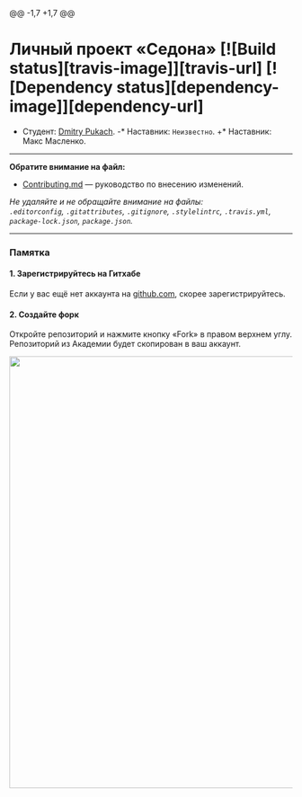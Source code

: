 @@ -1,7 +1,7 @@
 # Личный проект «Седона» [![Build status][travis-image]][travis-url] [![Dependency status][dependency-image]][dependency-url]

 * Студент: [Dmitry Pukach](https://up.htmlacademy.ru/adaptive/12/user/296799).
-* Наставник: `Неизвестно`.
+* Наставник: Макс Масленко.

 ---

 **Обратите внимание на файл:**

 - [Contributing.md](Contributing.md) — руководство по внесению изменений.

 _Не удаляйте и не обращайте внимание на файлы:_<br>
 _`.editorconfig`, `.gitattributes`, `.gitignore`, `.stylelintrc`, `.travis.yml`, `package-lock.json`, `package.json`._

 ---

 ### Памятка

 #### 1. Зарегистрируйтесь на Гитхабе

 Если у вас ещё нет аккаунта на [github.com](https://github.com/join), скорее зарегистрируйтесь.

 #### 2. Создайте форк

 Откройте репозиторий и нажмите кнопку «Fork» в правом верхнем углу. Репозиторий из Академии будет скопирован в ваш аккаунт.

<img width="769" alt="" src="https://cloud.githubusercontent.com/assets/10909/15455709/984b9002-206d-11e6-89fd-63eeaadc25df.png">
